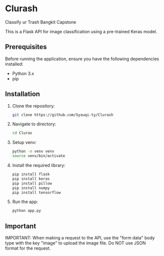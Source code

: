 # Clurash

Classify ur Trash Bangkit Capstone

This is a Flask API for image classification using a pre-trained Keras model.

## Prerequisites

Before running the application, ensure you have the following dependencies installed:

- Python 3.x
- pip

## Installation

1. Clone the repository:

   ```bash
   git clone https://github.com/Syauqi-ty/Clurash
   ```

2. Navigate to directory:

   ```bash
   cd Cluras
   ```

3. Setup venv:

   ```bash
   python -m venv venv
   source venv/bin/activate
   ```

4. Install the required library:

   ```bash
   pip install flask
   pip install keras
   pip install pillow
   pip install numpy
   pip install tensorflow
   ```

5. Run the app:

   ```bash
   python app.py
   ```

## Important

IMPORTANT: When making a request to the API, use the "form data" body type with the key "image" to upload the image file. Do NOT use JSON format for the request.
